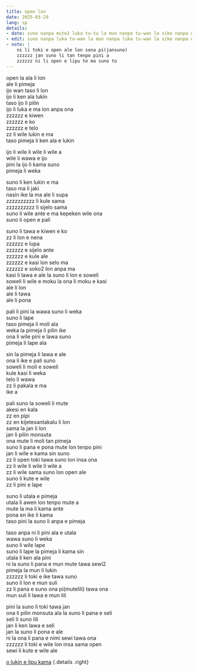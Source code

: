 ```yaml
---
title: open lon
date: 2025-03-29
lang: sp
details:
- date: suno nanpa mute2 luka tu-tu la mun nanpa tu-wan la sike nanpa owe mute2 wan  
- edit: suno nanpa luka tu-wan la mun nanpa luka tu-wan la sike nanpa owe mute2 wan  
- note: |
    ni li toki e open ale lon sona pi(jansuno)  
    zzzzzz jan suno li tan tenpo pini a  
    zzzzzz ni li open e lipu te ma suno to
---
```


open la ala li lon  
ale li pimeja  
ijo wan taso li lon  
ijo li ken ala lukin  
taso ijo li pilin  
ijo li luka e ma lon anpa ona  
zzzzzz e kiwen  
zzzzzz e ko  
zzzzzz e telo  
zz li wile lukin e ma  
taso pimeja li ken ala e lukin  

ijo li wile li wile li wile a  
wile li wawa e ijo  
pini la ijo li kama suno  
pimeja li weka  

suno li ken lukin e ma  
taso ma li jaki  
nasin ike la ma ale li supa  
zzzzzzzzzz li kule sama  
zzzzzzzzzz li sijelo sama  
suno li wile ante e ma kepeken wile ona  
suno li open e pali  

suno li tawa e kiwen e ko  
zz li lon e nena  
zzzzzz e lupa  
zzzzzz e sijelo ante  
zzzzzz e kule ale  
zzzzzz e kasi lon selo ma  
zzzzzz e soko2 lon anpa ma  
kasi li lawa e ale la suno li lon e soweli  
soweli li wile e moku la ona li moku e kasi  
ale li lon  
ale li tawa  
ale li pona

pali li pini la wawa suno li weka  
suno li lape  
taso pimeja li moli ala  
weka la pimeja li pilin ike  
ona li wile pini e lawa suno  
pimeja li lape ala

sin la pimeja li lawa e ale  
ona li ike e pali suno  
soweli li moli e soweli  
kule kasi li weka  
telo li wawa  
zz li pakala e ma  
ike a  

pali suno la soweli li mute  
akesi en kala  
zz en pipi  
zz en kijetesantakalu li lon  
sama la jan li lon  
jan li pilin monsuta  
ona mute li moli tan pimeja  
suno li pana e pona mute lon tenpo pini  
jan li wile e kama sin suno  
zz li open toki tawa suno lon insa ona  
zz li wile li wile li wile a  
zz li wile sama suno lon open ale  
suno li kute e wile  
zz li pini e lape

suno li utala e pimeja  
utala li awen lon tenpo mute a  
mute la ma li kama ante  
pona en ike li kama  
taso pini la suno li anpa e pimeja  

taso anpa ni li pini ala e utala  
wawa suno li weka  
suno li wile lape  
suno li lape la pimeja li kama sin  
utala li ken ala pini  
ni la suno li pana e mun mute tawa sewi2  
pimeja la mun li lukin  
zzzzzz li toki e ike tawa suno  
suno li lon e mun suli  
zz li pana e suno ona pi(mutelili) tawa ona  
mun suli li lawa e mun lili  

pini la suno li toki tawa jan  
ona li pilin monsuta ala la suno li pana e seli  
seli li suno lili  
jan li ken lawa e seli  
jan la suno li pona e ale  
ni la ona li pana e nimi sewi tawa ona  
zzzzzz li toki e wile lon insa sama open  
sewi li kute e wile ale  

[o lukin e lipu kama](../open-jan)
{.details .right}


